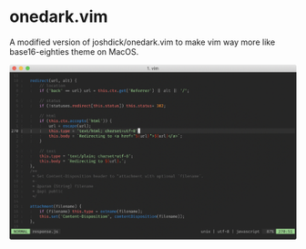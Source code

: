 # onedark.vim
A modified version of joshdick/onedark.vim to make vim way more like base16-eighties theme on MacOS.

![vim screenshot](onedark.png)
